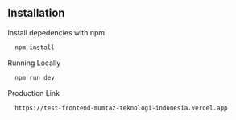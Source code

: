 ## Installation

Install depedencies with npm

```bash
  npm install
```

Running Locally

```bash
  npm run dev
```

Production Link

```bash
  https://test-frontend-mumtaz-teknologi-indonesia.vercel.app
```
